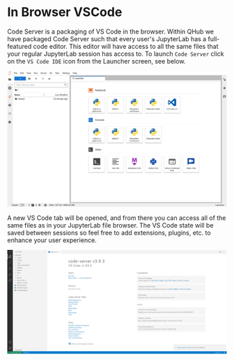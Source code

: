 # In Browser VSCode

Code Server is a packaging of VS Code in the browser. Within QHub we
have packaged Code Server such that every user's JupyterLab has a 
full-featured code editor. This editor will have access to all the same
files that your regular JupyterLab session has access to. To launch
`Code Server` click on the `VS Code IDE` icon from the Launcher screen, see below.

![QHub Kernel Selection](../images/qhub_kernel_selection.png)

A new VS Code tab will be opened, and from there you can access
all of the same files as in your JupyterLab file browser. The VS Code 
state will be saved between sessions so feel free to add extensions, 
plugins, etc. to enhance your user experience.

![VSCode in browser](../images/qhub_vscode.png)

